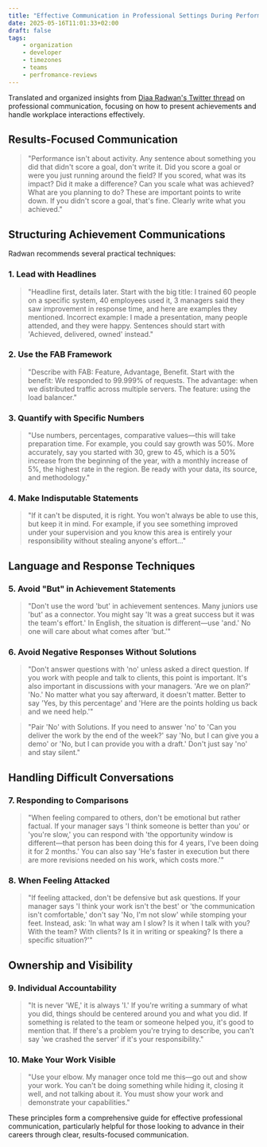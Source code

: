```yaml
---
title: "Effective Communication in Professional Settings During Performance Reviews."
date: 2025-05-16T11:01:33+02:00
draft: false
tags:
    - organization
    - developer
    - timezones
    - teams
    - perfromance-reviews
---
```



Translated and organized insights from [Diaa Radwan's Twitter thread](https://x.com/DiaaRadwan/status/1923151715999621496) on professional communication, focusing on how to present achievements and handle workplace interactions effectively.

## Results-Focused Communication

> "Performance isn't about activity. Any sentence about something you did that didn't score a goal, don't write it. Did you score a goal or were you just running around the field? If you scored, what was its impact? Did it make a difference? Can you scale what was achieved? What are you planning to do? These are important points to write down. If you didn't score a goal, that's fine. Clearly write what you achieved."
> 

## Structuring Achievement Communications

Radwan recommends several practical techniques:

### 1. Lead with Headlines

> "Headline first, details later. Start with the big title: I trained 60 people on a specific system, 40 employees used it, 3 managers said they saw improvement in response time, and here are examples they mentioned. Incorrect example: I made a presentation, many people attended, and they were happy. Sentences should start with 'Achieved, delivered, owned' instead."
> 

### 2. Use the FAB Framework

> "Describe with FAB: Feature, Advantage, Benefit. Start with the benefit: We responded to 99.999% of requests. The advantage: when we distributed traffic across multiple servers. The feature: using the load balancer."


### 3. Quantify with Specific Numbers

> "Use numbers, percentages, comparative values—this will take preparation time. For example, you could say growth was 50%. More accurately, say you started with 30, grew to 45, which is a 50% increase from the beginning of the year, with a monthly increase of 5%, the highest rate in the region. Be ready with your data, its source, and methodology."


### 4. Make Indisputable Statements

> "If it can't be disputed, it is right. You won't always be able to use this, but keep it in mind. For example, if you see something improved under your supervision and you know this area is entirely your responsibility without stealing anyone's effort..."

## Language and Response Techniques

### 5. Avoid "But" in Achievement Statements

> "Don't use the word 'but' in achievement sentences. Many juniors use 'but' as a connector. You might say 'It was a great success but it was the team's effort.' In English, the situation is different—use 'and.' No one will care about what comes after 'but.'"

### 6. Avoid Negative Responses Without Solutions

> "Don't answer questions with 'no' unless asked a direct question. If you work with people and talk to clients, this point is important. It's also important in discussions with your managers. 'Are we on plan?' 'No.' No matter what you say afterward, it doesn't matter. Better to say 'Yes, by this percentage' and 'Here are the points holding us back and we need help.'"


> "Pair 'No' with Solutions. If you need to answer 'no' to 'Can you deliver the work by the end of the week?' say 'No, but I can give you a demo' or 'No, but I can provide you with a draft.' Don't just say 'no' and stay silent."

## Handling Difficult Conversations

### 7. Responding to Comparisons

> "When feeling compared to others, don't be emotional but rather factual. If your manager says 'I think someone is better than you' or 'you're slow,' you can respond with 'the opportunity window is different—that person has been doing this for 4 years, I've been doing it for 2 months.' You can also say 'He's faster in execution but there are more revisions needed on his work, which costs more.'"

### 8. When Feeling Attacked

> "If feeling attacked, don't be defensive but ask questions. If your manager says 'I think your work isn't the best' or 'the communication isn't comfortable,' don't say 'No, I'm not slow' while stomping your feet. Instead, ask: 'In what way am I slow? Is it when I talk with you? With the team? With clients? Is it in writing or speaking? Is there a specific situation?'"

## Ownership and Visibility

### 9. Individual Accountability

> "It is never 'WE,' it is always 'I.' If you're writing a summary of what you did, things should be centered around you and what you did. If something is related to the team or someone helped you, it's good to mention that. If there's a problem you're trying to describe, you can't say 'we crashed the server' if it's your responsibility."

### 10. Make Your Work Visible

> "Use your elbow. My manager once told me this—go out and show your work. You can't be doing something while hiding it, closing it well, and not talking about it. You must show your work and demonstrate your capabilities."


These principles form a comprehensive guide for effective professional communication, particularly helpful for those looking to advance in their careers through clear, results-focused communication.





